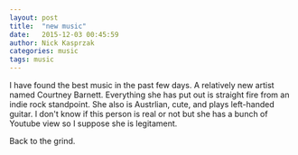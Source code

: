 ```yaml
---
layout: post
title:  "new music"
date:   2015-12-03 00:45:59
author: Nick Kasprzak
categories: music
tags: music
---
```


I have found the best music in the past few days. A relatively new artist named Courtney Barnett. Everything she has put out is straight fire from an indie rock standpoint. She also is Austrlian, cute, and plays left-handed guitar. I don't know if this person is real or not but she has a bunch of Youtube view so I suppose she is legitament. 

Back to the grind. 
